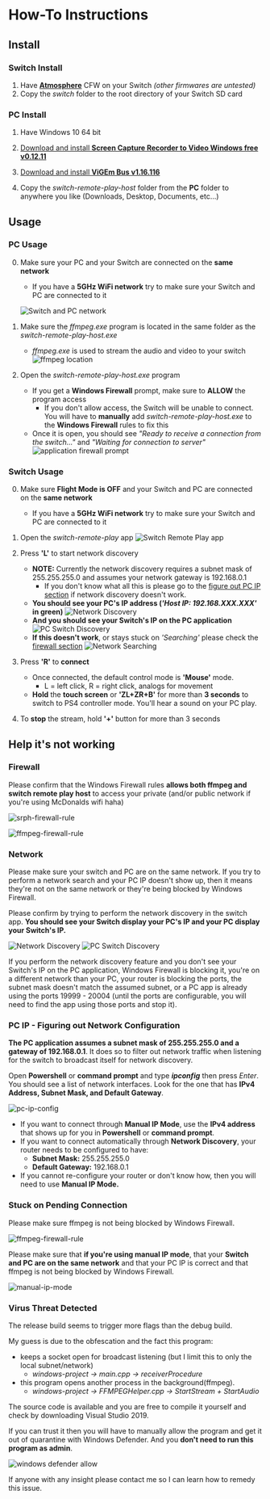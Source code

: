 # How-To Instructions

## Install

### Switch Install

1. Have **[Atmosphere](https://github.com/Atmosphere-NX/Atmosphere/releases/latest)** CFW on your Switch *(other firmwares are untested)*
2. Copy the *switch* folder to the root directory of your Switch SD card

### PC Install

1. Have Windows 10 64 bit

2. [Download and install **Screen Capture Recorder to Video Windows free v0.12.11**](https://github.com/rdp/screen-capture-recorder-to-video-windows-free/releases/tag/v0.12.11)

3. [Download and install **ViGEm Bus v1.16.116**](https://github.com/ViGEm/ViGEmBus/releases/tag/setup-v1.16.116)

4. Copy the *switch-remote-play-host* folder from the **PC** folder to anywhere you like (Downloads, Desktop, Documents, etc...)

## Usage

### PC Usage

0. Make sure your PC and your Switch are connected on the **same network**
    - If you have a **5GHz WiFi network** try to make sure your Switch and PC are connected to it

    ![Switch and PC network](switch-pc-network.png)

1. Make sure the *ffmpeg.exe* program is located in the same folder as the *switch-remote-play-host.exe*
    - *ffmpeg.exe* is used to stream the audio and video to your switch
    ![ffmpeg location](ffmpeg-loc.png)

2. Open the *switch-remote-play-host.exe* program
    - If you get a **Windows Firewall** prompt, make sure to **ALLOW** the program access
      - If you don't allow access, the Switch will be unable to connect. You will have to **manually** add *switch-remote-play-host.exe* to the **Windows Firewall** rules to fix this
    - Once it is open, you should see *"Ready to receive a connection from the switch..."* and *"Waiting for connection to server"*
    ![application firewall prompt](firewall-prompt.png)

### Switch Usage

0. Make sure **Flight Mode is OFF** and your Switch and PC are connected on the **same network**
    - If you have a **5GHz WiFi network** try to make sure your Switch and PC are connected to it

1. Open the *switch-remote-play* app
   ![Switch Remote Play app](srp-app.jpg)

2. Press **'L'** to start network discovery
    - **NOTE:** Currently the network discovery requires a subnet mask of 255.255.255.0 and assumes your network gateway is 192.168.0.1
      - If you don't know what all this is please go to the [figure out PC IP section](#pc-ip---figuring-out-network-configuration) if network discovery doesn't work.
    - **You should see your PC's IP address (*'Host IP: 192.168.XXX.XXX'* in green)**
    ![Network Discovery](network-discovery.jpg)
    - **And you should see your Switch's IP on the PC application**
    ![PC Switch Discovery](host-handshake-success.png)
    - **If this doesn't work**, or stays stuck on *'Searching'* please check the [firewall section](#firewall)
    ![Network Searching](searching-network.jpg)

3. Press **'R'** to **connect**
    - Once connected, the default control mode is **'Mouse'** mode.
      - L = left click, R = right click, analogs for movement
    - **Hold** the **touch screen** or **'ZL+ZR+B'** for more than **3 seconds** to switch to PS4 controller mode. You'll hear a sound on your PC play.

4. To **stop** the stream, hold **'+'** button for more than 3 seconds

## Help it's not working

### Firewall

Please confirm that the Windows Firewall rules **allows both ffmpeg and switch remote play host** to access your private (and/or public network if you're using McDonalds wifi haha)

![srph-firewall-rule](firewall-rules.png)

![ffmpeg-firewall-rule](firewall-rules-ffmpeg.png)

### Network

Please make sure your switch and PC are on the same network. If you try to perform a network search and your PC IP doesn't show up, then it means they're not on the same network or they're being blocked by Windows Firewall.

Please confirm by trying to perform the network discovery in the switch app. **You should see your Switch display your PC's IP and your PC display your Switch's IP.**

![Network Discovery](network-discovery.jpg)
![PC Switch Discovery](host-handshake-success.png)

If you perform the network discovery feature and you don't see your Switch's IP on the PC application, Windows Firewall is blocking it, you're on a different network than your PC, your router is blocking the ports, the subnet mask doesn't match the assumed subnet, or a PC app is already using the ports 19999 - 20004 (until the ports are configurable, you will need to find the app using those ports and stop it).

### PC IP - Figuring out Network Configuration

**The PC application assumes a subnet mask of 255.255.255.0 and a gateway of 192.168.0.1**. It does so to filter out network traffic when listening for the switch to broadcast itself for network discovery.

Open **Powershell** or **command prompt** and type ***ipconfig*** then press *Enter*. You should see a list of network interfaces. Look for the one that has **IPv4 Address, Subnet Mask, and Default Gateway**.

![pc-ip-config](pc-ip-configuration.png)

- If you want to connect through **Manual IP Mode**, use the **IPv4 address** that shows up for you in **Powershell** or **command prompt**.
- If you want to connect automatically through **Network Discovery**, your router needs to be configured to have:
  - **Subnet Mask:** 255.255.255.0
  - **Default Gateway:** 192.168.0.1
- If you cannot re-configure your router or don't know how, then you will need to use **Manual IP Mode.**

### Stuck on Pending Connection

Please make sure ffmpeg is not being blocked by Windows Firewall.

![ffmpeg-firewall-rule](firewall-rules-ffmpeg.png)

Please make sure that **if you're using manual IP mode**, that your **Switch and PC are on the same network** and that your PC IP is correct and that ffmpeg is not being blocked by Windows Firewall.

![manual-ip-mode](manual-ip-screen.jpg)

### Virus Threat Detected

The release build seems to trigger more flags than the debug build.

My guess is due to the obfescation and the fact this program:

- keeps a socket open for broadcast listening (but I limit this to only the local subnet/network)
  - *windows-project -> main.cpp -> receiverProcedure*
- this program opens another process in the background(ffmpeg).
  - *windows-project -> FFMPEGHelper.cpp -> StartStream + StartAudio*

The source code is available and you are free to compile it yourself and check by downloading Visual Studio 2019.

If you can trust it then you will have to manually allow the program and get it out of quarantine with Windows Defender. And you **don't need to run this program as admin**.

![windows defender allow](windows-defender-quarantine.png)

If anyone with any insight please contact me so I can learn how to remedy this issue.
